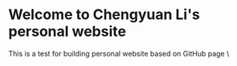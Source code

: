 # Welcome to Chengyuan Li's personal website
This is a test for building personal website based on GitHub page \

